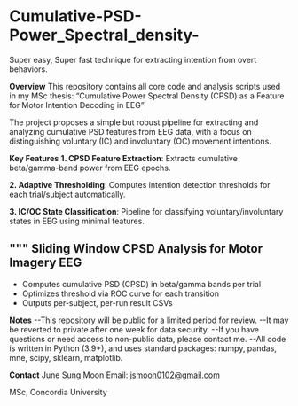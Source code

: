# **Cumulative-PSD-Power_Spectral_density-**
Super easy, Super fast technique for extracting intention from overt behaviors. 

**Overview**
This repository contains all core code and analysis scripts used in my MSc thesis:
“Cumulative Power Spectral Density (CPSD) as a Feature for Motor Intention Decoding in EEG”

The project proposes a simple but robust pipeline for extracting and analyzing cumulative PSD features from EEG data,
with a focus on distinguishing voluntary (IC) and involuntary (OC) movement intentions.

**Key Features**
**1. CPSD Feature Extraction**:
Extracts cumulative beta/gamma-band power from EEG epochs.

**2. Adaptive Thresholding**:
Computes intention detection thresholds for each trial/subject automatically.

**3. IC/OC State Classification**:
Pipeline for classifying voluntary/involuntary states in EEG using minimal features.



"""
**Sliding Window CPSD Analysis for Motor Imagery EEG**
--------------------------------------------------
- Computes cumulative PSD (CPSD) in beta/gamma bands per trial
- Optimizes threshold via ROC curve for each transition
- Outputs per-subject, per-run result CSVs
  
**Notes**
--This repository will be public for a limited period for review.
--It may be reverted to private after one week for data security.
--If you have questions or need access to non-public data, please contact me.
--All code is written in Python (3.9+), and uses standard packages:
  numpy, pandas, mne, scipy, sklearn, matplotlib.


  **Contact**
June Sung Moon
Email: jsmoon0102@gmail.com

MSc, Concordia University
